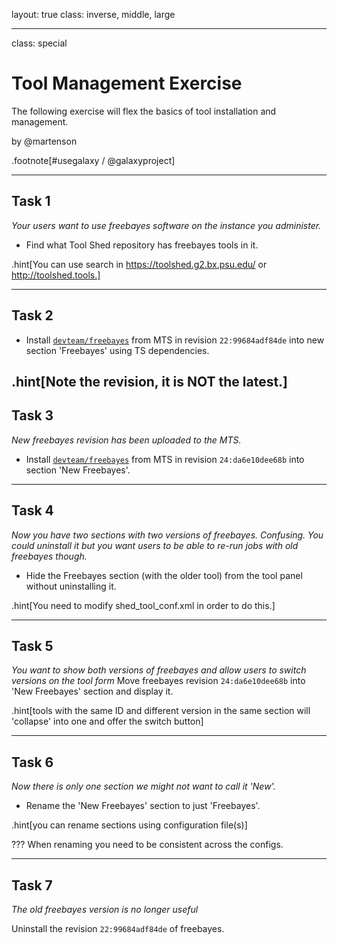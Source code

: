 layout: true
class: inverse, middle, large

---
class: special
# Tool Management Exercise
The following exercise will flex the basics of tool installation and management.

by @martenson

.footnote[\#usegalaxy / @galaxyproject]

---
## Task 1
*Your users want to use freebayes software on the instance you administer.*
* Find what Tool Shed repository has freebayes tools in it.

.hint[You can use search in https://toolshed.g2.bx.psu.edu/ or http://toolshed.tools.]

---
## Task 2
* Install [`devteam/freebayes`](https://toolshed.g2.bx.psu.edu/view/devteam/freebayes/) from MTS in revision `22:99684adf84de` into new section 'Freebayes' using TS dependencies.

.hint[Note the revision, it is NOT the latest.]
---
## Task 3
*New freebayes revision has been uploaded to the MTS.*

* Install [`devteam/freebayes`](https://toolshed.g2.bx.psu.edu/view/devteam/freebayes/) from MTS in revision `24:da6e10dee68b` into section 'New Freebayes'.

---
## Task 4
*Now you have two sections with two versions of freebayes. Confusing. You could uninstall it but you want users to be able to re-run jobs with old freebayes though.*

* Hide the Freebayes section (with the older tool) from the tool panel without uninstalling it.

.hint[You need to modify shed_tool_conf.xml in order to do this.]

---
## Task 5
*You want to show both versions of freebayes and allow users to switch versions on the tool form*
Move freebayes revision `24:da6e10dee68b` into 'New Freebayes' section and display it.

.hint[tools with the same ID and different version in the same section will 'collapse' into one and offer the switch button]

---
## Task 6
*Now there is only one section we might not want to call it 'New'.*

* Rename the 'New Freebayes' section to just 'Freebayes'.

.hint[you can rename sections using configuration file(s)]

???
When renaming you need to be consistent across the configs.

---
## Task 7
*The old freebayes version is no longer useful*

Uninstall the revision `22:99684adf84de` of freebayes.
